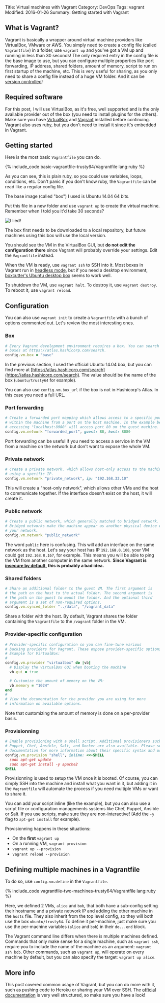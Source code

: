 Title: Virtual machines with Vagrant
Category: DevOps
Tags: vagrant
Modified: 2016-01-26
Summary: Getting started with Vagrant


## What is Vagrant?

Vagrant is basically a wrapper around virtual machine providers like VirtualBox, VMware or AWS.
You simply need to create a config file (called `Vagrantfile`) in a folder, use `vagrant up` and you've got a VM up and running in less than 30 seconds!
The only required entry in the config file is the base image to use, but you can configure multiple properties like port forwarding, IP address, shared folders, amount of memory, script to run on first startup of the machine, etc.
This is very useful for sharing, as you only need to share a config file instead of a huge VM folder. And it can be [version controlled](https://en.wikipedia.org/wiki/Version_control)!

## Required software

For this post, I will use VirtualBox, as it's free, well supported and is the only available provider out of the box (you need to install plugins for the others).
Make sure you have [VirtualBox](https://www.virtualbox.org/) and [Vagrant](https://docs.vagrantup.com/v2/installation) installed before continuing.
Vagrant also uses ruby, but you don't need to install it since it's embedded in Vagrant.

## Getting started

Here is the most basic `Vagrantfile` you can do.

{% include_code basic-vagrantfile-trusty64/Vagrantfile lang:ruby %}

As you can see, this is plain ruby, so you could use variables, loops, conditions, etc.
Don't panic if you don't know ruby, the `Vagrantfile` can be read like a regular config file.

The base image (called "box") I used is Ubuntu 14.04 64 bits.

Put this file in a new folder and use `vagrant up` to create the virtual machine.
Remember when I told you it'd take 30 seconds?

![I lied!]({static}/images/i-lied.png)

The box first needs to be downloaded to a local repository, but future machines using this box will use the local version.

You should see the VM in the VirtualBox GUI, but **do not edit the configuration there** since Vagrant will probably override your settings. Edit the `Vagrantfile` instead.

When the VM is ready, use `vagrant ssh` to SSH into it.
Most boxes in Vagrant run in [headless mode](https://en.wikipedia.org/wiki/Headless_software), but if you need a desktop environment, [boxcutter's Ubuntu desktop box](https://atlas.hashicorp.com/boxcutter/boxes/ubuntu1404-desktop) seems to work well.

To shutdown the VM, use `vagrant halt`. To destroy it, use `vagrant destroy`. To reboot it, use `vagrant reload`.

## Configuration

You can also use `vagrant init` to create a `Vagrantfile` with a bunch of options commented out. Let's review the most interesting ones.

### Box

```ruby
# Every Vagrant development environment requires a box. You can search for
# boxes at https://atlas.hashicorp.com/search.
config.vm.box = "base"
```

In the previous section, I used the official Ubuntu 14.04 box, but you can find more at [https://atlas.hashicorp.com/search](https://atlas.hashicorp.com/search).
The value should be the name of the box (`ubuntu/trusty64` for example).

You can also use `config.vm.box_url` if the box is not in Hashicorp's Atlas. In this case you need a full URL.

### Port forwarding

```ruby
# Create a forwarded port mapping which allows access to a specific port
# within the machine from a port on the host machine. In the example below,
# accessing "localhost:8080" will access port 80 on the guest machine.
config.vm.network "forwarded_port", guest: 80, host: 8080
```

Port forwarding can be useful if you need to access a service in the VM from a machine on the network but don't want to expose the whole VM.

### Private network

```ruby
# Create a private network, which allows host-only access to the machine
# using a specific IP.
config.vm.network "private_network", ip: "192.168.33.10"
```

This will create a "host-only network", which allows other VMs and the host to communicate together.
If the interface doesn't exist on the host, it will create it.

### Public network

```ruby
# Create a public network, which generally matched to bridged network.
# Bridged networks make the machine appear as another physical device on
# your network.
config.vm.network "public_network"
```

The word `public` here is confusing. This will add an interface on the same network as the host.
Let's say your host has IP `192.168.0.100`, your VM could get `192.168.0.167`, for example.
This means you will be able to ping the VM from another computer in the same network.
**Since Vagrant is [insecure by default](https://docs.vagrantup.com/v2/networking/public_network.html), this is probably a bad idea.**

### Shared folders

```ruby
# Share an additional folder to the guest VM. The first argument is
# the path on the host to the actual folder. The second argument is
# the path on the guest to mount the folder. And the optional third
# argument is a set of non-required options.
config.vm.synced_folder "../data", "/vagrant_data"
```

Share a folder with the host. By default, Vagrant shares the folder containing the `Vagrantfile` to the `/vagrant` folder in the VM.

### Provider-specific configuration

```ruby
# Provider-specific configuration so you can fine-tune various
# backing providers for Vagrant. These expose provider-specific options.
# Example for VirtualBox:
#
config.vm.provider "virtualbox" do |vb|
  # Display the VirtualBox GUI when booting the machine
  vb.gui = true

  # Customize the amount of memory on the VM:
  vb.memory = "1024"
end
#
# View the documentation for the provider you are using for more
# information on available options.
```

Note that customizing the amount of memory is done on a per-provider basis.

### Provisionning

```ruby
# Enable provisioning with a shell script. Additional provisioners such as
# Puppet, Chef, Ansible, Salt, and Docker are also available. Please see the
# documentation for more information about their specific syntax and use.
config.vm.provision "shell", inline: <<-SHELL
  sudo apt-get update
  sudo apt-get install -y apache2
SHELL
```

Provisionning is used to setup the VM once it is booted.
Of course, you can simply SSH into the machine and install what you want in it, but adding it in the `Vagrantfile` will automate the process if you need multiple VMs or want to share it.

You can add your script inline (like the example), but you can also use a script file or configuration managements systems like Chef, Puppet, Ansible or Salt.
If you use scripts, make sure they are non-interactive! (Add the `-y` flag to `apt-get install` for example).

Provisionning happens in these situations:

* On the **first** `vagrant up`
* On a running VM, `vagrant provision`
* `vagrant up --provision`
* `vagrant reload --provision`

## Defining multiple machines in a Vagrantfile

To do so, use `config.vm.define` in the `Vagrantfile`.

{% include_code vagrantfile-two-machines-trusty64/Vagrantfile lang:ruby %}

Here, we defined 2 VMs, `alice` and `bob`, that both have a sub-config setting their hostname and a private network IP and adding the other machine in the `hosts` file.
They also inherit from the top level config, so they will both use the box `ubuntu/trusty64`.
To define it per-machine, just make sure you use the per-machine variables (`alice` and `bob`) in their `do...end` block.

The Vagrant command line differs when there is multiple machines defined.
Commands that only make sense for a single machine, such as `vagrant ssh`, require you to include the name of the machine as an argument: `vagrant ssh bob`.
Other commands, such as `vagrant up`, will operate on every machine by default, but you can also specify the target: `vagrant up alice`.

## More info

This post covered common usage of Vagrant, but you can do more with it, such as pushing code to Heroku or sharing your VM over SSH.
The [official documentation](https://docs.vagrantup.com) is very well structured, so make sure you have a look!
